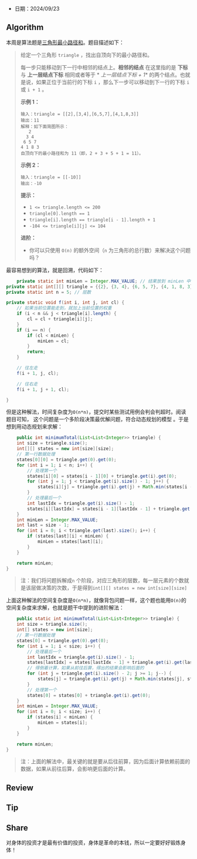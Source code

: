 - 日期：2024/09/23

## Algorithm

本周是算法题是[三角形最小路径和](https://leetcode.cn/problems/triangle)。题目描述如下：

> 给定一个三角形 `triangle` ，找出自顶向下的最小路径和。
>
> 每一步只能移动到下一行中相邻的结点上。**相邻的结点** 在这里指的是 **下标** 与 **上一层结点下标** 相同或者等于 *
*上一层结点下标 + 1** 的两个结点。也就是说，如果正位于当前行的下标 `i` ，那么下一步可以移动到下一行的下标 `i` 或 `i + 1` 。
>
>
>
> **示例 1：**
>
> ```
> 输入：triangle = [[2],[3,4],[6,5,7],[4,1,8,3]]
> 输出：11
> 解释：如下面简图所示：
>    2
>   3 4
>  6 5 7
> 4 1 8 3
> 自顶向下的最小路径和为 11（即，2 + 3 + 5 + 1 = 11）。
> ```
>
> **示例 2：**
>
> ```
> 输入：triangle = [[-10]]
> 输出：-10
> ```
>
>
>
> **提示：**
>
> - `1 <= triangle.length <= 200`
> - `triangle[0].length == 1`
> - `triangle[i].length == triangle[i - 1].length + 1`
> - `-104 <= triangle[i][j] <= 104`
>
>
>
> **进阶：**
>
> - 你可以只使用 `O(n)` 的额外空间（`n` 为三角形的总行数）来解决这个问题吗？

最容易想到的算法，就是回溯，代码如下：

```java
    private static int minLen = Integer.MAX_VALUE; // 结果放到 minLen 中
private static int[][] triangle = {{2}, {3, 4}, {6, 5, 7}, {4, 1, 8, 3}};
private static int n = 5; // 层数

private static void f(int i, int j, int cl) {
    // 如果当前位置能走到，就加上当前位置的权重
    if (i < n && j < triangle[i].length) {
        cl = cl + triangle[i][j];
    }
    if (i == n) {
        if (cl < minLen) {
            minLen = cl;
        }
        return;
    }

    // 往左走
    f(i + 1, j, cl);

    // 往右走
    f(i + 1, j + 1, cl);

}
```

但是这种解法，时间复杂度为`O(n*n)`，提交时某些测试用例会判会判超时。阅读题目可知， 这个问题是一个多阶段决策最优解问题，符合动态规划的模型
。于是想到用动态规划来求解：

```java
    public int minimumTotal(List<List<Integer>> triangle) {
    int size = triangle.size();
    int[][] states = new int[size][size];
    // 第一行数据处理
    states[0][0] = triangle.get(0).get(0);
    for (int i = 1; i < n; i++) {
        // 处理第一个
        states[i][0] = states[i - 1][0] + triangle.get(i).get(0);
        for (int j = 1; j < triangle.get(i).size() - 1; j++) {
            states[i][j] = triangle.get(i).get(j) + Math.min(states[i - 1][j], states[i - 1][j - 1]);
        }
        // 处理最后一个
        int lastIdx = triangle.get(i).size() - 1;
        states[i][lastIdx] = states[i - 1][lastIdx - 1] + triangle.get(i).get(lastIdx);
    }
    int minLen = Integer.MAX_VALUE;
    int last = size - 1;
    for (int i = 0; i < triangle.get(last).size(); i++) {
        if (states[last][i] < minLen) {
            minLen = states[last][i];
        }
    }

    return minLen;
}
```

> 注：我们将问题拆解成`n`
> 个阶段，对应三角形的层数，每一层元素的个数就是该层做决策的次数，于是得到`int[][] states = new int[size][size]`

上面这种解法的空间复杂度是`O(n*n)`，就像背包问题一样，这个题也能用`O(n)`的空间复杂度来求解，也就是题干中提到的进阶解法：

```java
    public static int minimumTotal(List<List<Integer>> triangle) {
    int size = triangle.size();
    int[] states = new int[size];
    // 第一行数据处理
    states[0] = triangle.get(0).get(0);
    for (int i = 1; i < size; i++) {
        // 处理最后一个
        int lastIdx = triangle.get(i).size() - 1;
        states[lastIdx] = states[lastIdx - 1] + triangle.get(i).get(lastIdx);
        // 得倒着计算，如果从前往后算，得出的结果会影响后面的
        for (int j = triangle.get(i).size() - 2; j >= 1; j--) {
            states[j] = triangle.get(i).get(j) + Math.min(states[j], states[j - 1]);
        }
        // 处理第一个
        states[0] = states[0] + triangle.get(i).get(0);
    }
    int minLen = Integer.MAX_VALUE;
    for (int i = 0; i < size; i++) {
        if (states[i] < minLen) {
            minLen = states[i];
        }
    }

    return minLen;
}
```

> 注：上面的解法中，最关键的就是要从后往前算，因为后面计算依赖前面的数据，如果从前往后算，会影响更后面的计算。

## Review

## Tip

## Share

对身体的投资才是最有价值的投资，身体是革命的本钱，所以一定要好好锻炼身体！